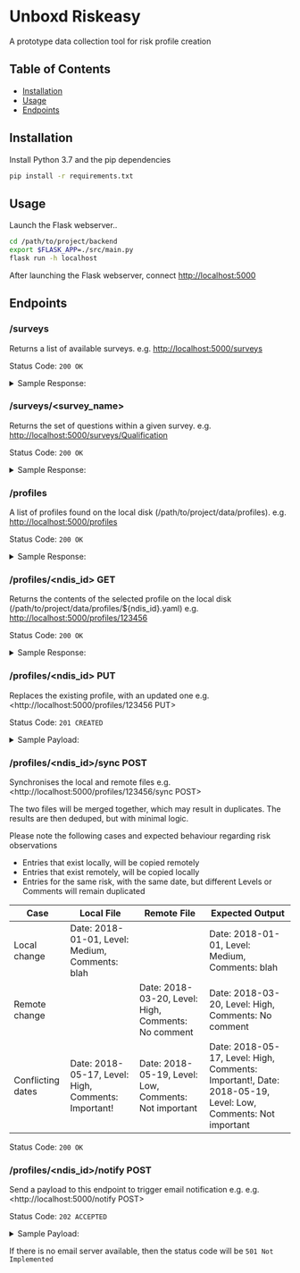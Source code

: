 # Unboxd Riskeasy
A prototype data collection tool for risk profile creation

## Table of Contents
- [Installation](#installation)
- [Usage](#usage)
- [Endpoints](#endpoints)

## Installation
Install Python 3.7 and the pip dependencies
```sh
pip install -r requirements.txt
```

## Usage
Launch the Flask webserver..
```sh
cd /path/to/project/backend
export $FLASK_APP=./src/main.py
flask run -h localhost
```
After launching the Flask webserver, connect <http://localhost:5000>


## Endpoints
### /surveys
Returns a list of available surveys.
e.g. <http://localhost:5000/surveys>

Status Code: ```200 OK```
<details>
  <summary>Sample Response:</summary>

  ```python
  ["Qualification","Proposed","PhysicalSafety","MedicalHistory","SubstanceUse","Other"]
  ```
</details>

### /surveys/<survey_name>
Returns the set of questions within a given survey.
e.g. <http://localhost:5000/surveys/Qualification>

Status Code: ```200 OK```
<details>
  <summary>Sample Response:</summary>

  ```python
  {
    "scales": [
      "NoRisk",
      "Low",
      "Med",
      "High"
    ],
    "survey_name": "Qualification",
    "survey_questions": {
      "AccessingServices": "Risk due to assessing services",
      "Environment": "Risk associated with environment",
      "LackOfValue": "Risks due to lack of valued role",
      "MentalHealth": "Risk associated with mental health",
      "Substance": "Drug and alcohol risks",
      "Trauma": "Risk due to trauma/torture",
      "Violence": "Risk of violence/aggression"
    }
  }
  ```
</details>

### /profiles
A list of profiles found on the local disk (/path/to/project/data/profiles).
e.g. <http://localhost:5000/profiles>

Status Code: ```200 OK```

<details>
  <summary>Sample Response:</summary>

  ```python
  ["123456","984161"]
  ```
</details>

### /profiles/<ndis_id> GET
Returns the contents of the selected profile on the local disk (/path/to/project/data/profiles/${ndis_id}.yaml)
e.g. <http://localhost:5000/profiles/123456>

Status Code: ```200 OK```

<details>
  <summary>Sample Response:</summary>

  ```python
  {  
    "first_name":"Bob",
    "last_name": "Jones",
    "ndis_id":123456,
    "last_updated": "2018-12-06 17:03"
    "surveys":{  
      "Qualification": {
        "MentalHealth": [
          {
            "Notes": "None",
            "Date": "2018-12-04",
            "Scale": "Low"
          }
        ],
        "AccessingServices": [
          {
            "Notes": "None",
            "Date": "2018-12-04",
            "Scale": "Low"
          }
        ],
        "Trauma": [
          {
            "Notes": "None",
            "Date": "2018-12-04",
            "Scale": "Low"
          }
        ],
        "Violence": [
          {
            "Notes": "None",
            "Date": "2018-12-04",
            "Scale": "Low"
          }
        ],
        "Environment": [
          {
            "Notes": "None",
            "Date": "2018-12-04",
            "Scale": "Low"
          }
        ],
        "Substance": [
          {
            "Notes": "None",
            "Date": "2018-12-04",
            "Scale": "Low"
          }
        ],
        "LackOfValue": [
          {
            "Notes": "None",
            "Date": "2018-12-04",
            "Scale": "Low"
          }
        ]
      },
      "PhysicalSafety":{  
        "PhysicalRisk1":[  
          {  
            "Notes": "Customer lives in a bouncy castle",
            "Date": "2018-12-04",
            "Scale": "Low"
          },
          {  
            "Notes": "Bouncy castle deflated.\nCustomer still on soft grass",
            "Date": "2018-12-05",
            "Scale": "Med"
          }
        ],
        "PhysicalRisk2":[  
          {  
            "Date": "2018-12-04",
            "Scale": "Med"
          }
        ]
      },
      "SubstanceUse":{  
        "SubstanceRisk2":[  
          {  
            "Notes": "Disoriented.",
            "Date": "2018-12-05",
            "Scale": "High"
          }
        ]
      }
    }
  }
  ```
</details>

### /profiles/<ndis_id> PUT
Replaces the existing profile, with an updated one
e.g. <http://localhost:5000/profiles/123456 PUT>

Status Code: ```201 CREATED```

<details>
  <summary>Sample Payload:</summary>

  ```python
  {  
    "first_name":"Bob",
    "last_name": "Jones",
    "ndis_id":123456,
    "last_updated": "2018-12-06 17:10"
    "surveys":{  
      "Qualification": {
        "MentalHealth": [
          {
            "Notes": "None",
            "Date": "2018-12-04",
            "Scale": "Low"
          }
        ],
        "AccessingServices": [
          {
            "Notes": "None",
            "Date": "2018-12-04",
            "Scale": "Low"
          }
        ],
        "Trauma": [
          {
            "Notes": "None",
            "Date": "2018-12-04",
            "Scale": "Low"
          }
        ],
        "Violence": [
          {
            "Notes": "None",
            "Date": "2018-12-04",
            "Scale": "Low"
          }
        ],
        "Environment": [
          {
            "Notes": "None",
            "Date": "2018-12-04",
            "Scale": "Low"
          }
        ],
        "Substance": [
          {
            "Notes": "None",
            "Date": "2018-12-04",
            "Scale": "Low"
          }
        ],
        "LackOfValue": [
          {
            "Notes": "None",
            "Date": "2018-12-04",
            "Scale": "Low"
          }
        ]
      },
      "PhysicalSafety":{  
        "PhysicalRisk1":[  
          {  
            "Notes": "Customer lives in a bouncy castle",
            "Date": "2018-12-04",
            "Scale": "Low"
          },
          {  
            "Notes": "Bouncy castle deflated.\nCustomer still on soft grass",
            "Date": "2018-12-05",
            "Scale": "Med"
          }
        ],
        "PhysicalRisk2":[  
          {  
            "Date": "2018-12-04",
            "Scale": "Med"
          }
        ]
      },
      "SubstanceUse":{  
        "SubstanceRisk2":[  
          {  
            "Notes": "Disoriented.",
            "Date": "2018-12-05",
            "Scale": "High"
          }
        ]
      },
      "MedicalHistory": {
        "MedicalRisk2": [
          {
            "Date": "2018-12-09",
            "Level": "High",
            "Comments": "Even worse influenza."
          }
        ]
      }
    }
  }
  ```
</details>


### /profiles/<ndis_id>/sync POST
Synchronises the local and remote files
e.g. <http://localhost:5000/profiles/123456/sync POST>

The two files will be merged together, which may result in duplicates.
The results are then deduped, but with minimal logic.

Please note the following cases and expected behaviour regarding risk observations

* Entries that exist locally, will be copied remotely
* Entries that exist remotely, will be copied locally
* Entries for the same risk, with the same date, but different Levels or Comments will remain duplicated

| Case | Local File | Remote File | Expected Output |
|------|------------|-------------|-----------------|
 Local change | Date: 2018-01-01, Level: Medium, Comments: blah | | Date: 2018-01-01, Level: Medium, Comments: blah
 Remote change | | Date: 2018-03-20, Level: High, Comments: No comment | Date: 2018-03-20, Level: High, Comments: No comment
 Conflicting dates | Date: 2018-05-17, Level: High, Comments: Important! | Date: 2018-05-19, Level: Low, Comments: Not important | Date: 2018-05-17, Level: High, Comments: Important!, Date: 2018-05-19, Level: Low, Comments: Not important

Status Code: ```200 OK```


### /profiles/<ndis_id>/notify POST
Send a payload to this endpoint to trigger email notification
e.g. e.g. <http://localhost:5000/notify POST>

Status Code: ```202 ACCEPTED```

<details>
  <summary>Sample Payload:</summary>

  ```python
  {
    "ndis_id": 123456,
    "recipients": [
        "email@example.com",
        "emai2@example.com"
      ],
    "custom_message": "Hi, I've just updated RiskX, please be aware"
  }
  ```
</details>

If there is no email server available, then the status code will be ```501 Not Implemented```
